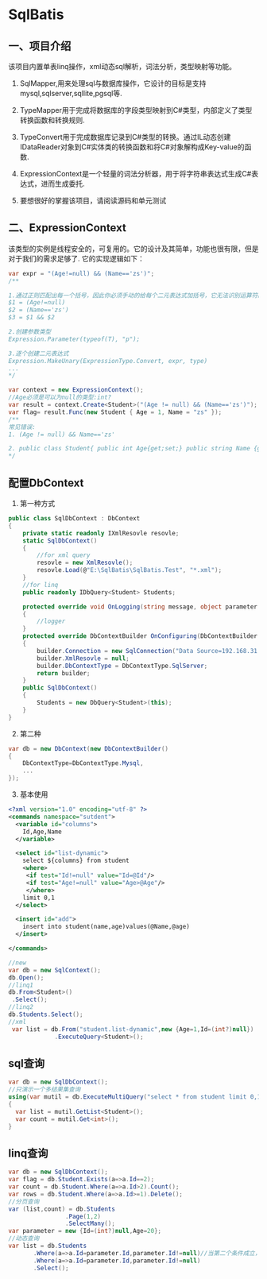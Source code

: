 # SqlBatis

## 一、项目介绍
 
 该项目内置单表linq操作，xml动态sql解析，词法分析，类型映射等功能。

1. SqlMapper,用来处理sql与数据库操作，它设计的目标是支持mysql,sqlserver,sqllite,pgsql等.
 
2. TypeMapper用于完成将数据库的字段类型映射到C#类型，内部定义了类型转换函数和转换规则.
 
3. TypeConvert用于完成数据库记录到C#类型的转换。通过IL动态创建IDataReader对象到C#实体类的转换函数和将C#对象解构成Key-value的函数.
 
4. ExpressionContext是一个轻量的词法分析器，用于将字符串表达式生成C#表达式，进而生成委托.

5. 要想很好的掌握该项目，请阅读源码和单元测试
 
## 二、ExpressionContext
 该类型的实例是线程安全的，可复用的。它的设计及其简单，功能也很有限，但是对于我们的需求足够了.
 它的实现逻辑如下：
 ``` C#
var expr = "(Age!=null) && (Name=='zs')";
 /**
 
1.通过正则匹配出每一个括号，因此你必须手动的给每个二元表达式加括号，它无法识别运算符的优先级.
 $1 = (Age!=null)
 $2 = (Name=='zs')
 $3 = $1 && $2

2.创建参数类型
 Expression.Parameter(typeof(T), "p");

3.逐个创建二元表达式
 Expression.MakeUnary(ExpressionType.Convert, expr, type)
 ...
 */
 ```

``` C#
var context = new ExpressionContext();
//Age必须是可以为null的类型:int?
var result = context.Create<Student>("(Age != null) && (Name=='zs')");
var flag= result.Func(new Student { Age = 1, Name = "zs" });
/**
常见错误:
1. (Age != null) && Name=='zs'

2. public class Student{ public int Age{get;set;} public string Name {get;set;}}
*/
```
## 配置DbContext
1. 第一种方式

``` C#
public class SqlDbContext : DbContext
{
    private static readonly IXmlResovle resovle;
    static SqlDbContext()
    {
        //for xml query
        resovle = new XmlResovle();
        resovle.Load(@"E:\SqlBatis\SqlBatis.Test", "*.xml");
    }
    //for linq
    public readonly IDbQuery<Student> Students;

    protected override void OnLogging(string message, object parameter = null, int? commandTimeout = null, CommandType? commandType = null)
    {
        //logger
    }
    protected override DbContextBuilder OnConfiguring(DbContextBuilder builder)
    {
        builder.Connection = new SqlConnection("Data Source=192.168.31.33;Initial Catalog=test;User ID=sa;Password=yangche!1234;Pooling=true");
        builder.XmlResovle = null;
        builder.DbContextType = DbContextType.SqlServer;
        return builder;
    }
    public SqlDbContext()
    {
        Students = new DbQuery<Student>(this);
    }
}
```
2. 第二种

``` C#
var db = new DbContext(new DbContextBuilder()
{ 
    DbContextType=DbContextType.Mysql,
    ...
});

```
3. 基本使用

``` xml
<?xml version="1.0" encoding="utf-8" ?>
<commands namespace="sutdent">
  <variable id="columns">
    Id,Age,Name
  </variable>

  <select id="list-dynamic">
    select ${columns} from student 
    <where>
     <if test="Id!=null" value="Id=@Id"/>
     <if test="Age!=null" value="Age>@Age"/>
     </where>
    limit 0,1   
  </select>

  <insert id="add">
    insert into student(name,age)values(@Name,@age)
  </insert>

</commands>
```

``` C#
//new 
var db = new SqlContext();
db.Open();
//linq1
db.From<Student>()
 .Select();
//linq2
db.Students.Select();
//xml
 var list = db.From("student.list-dynamic",new {Age=1,Id=(int?)null})
             .ExecuteQuery<Student>();
```
## sql查询

``` C#
var db = new SqlDbContext();
//只演示一个多结果集查询
using(var mutil = db.ExecuteMultiQuery("select * from student limit 0,1;selct count(1) from student"))
{
  var list = mutil.GetList<Student>();
  var count = mutil.Get<int>();
}
```

## linq查询

``` C#
var db = new SqlDbContext();
var flag = db.Student.Exists(a=>a.Id==2);
var count = db.Student.Where(a=>a.Id>2).Count();
var rows = db.Student.Where(a=>a.Id>=1).Delete();
//分页查询
var (list,count) = db.Students
                .Page(1,2)
                .SelectMany();
var parameter = new {Id=(int?)null,Age=20};
//动态查询
var list = db.Students
       .Where(a=>a.Id=parameter.Id,parameter.Id!=null)//当第二个条件成立，表达式有效，多个成立采用and连接
       .Where(a=>a.Id=parameter.Id,parameter.Id!=null)
       .Select();
```

